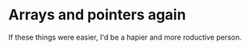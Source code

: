 # Arrays and pointers again

If these things were easier, I'd be a hapier and more roductive person.
